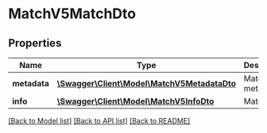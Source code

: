 # MatchV5MatchDto

## Properties
Name | Type | Description | Notes
------------ | ------------- | ------------- | -------------
**metadata** | [**\Swagger\Client\Model\MatchV5MetadataDto**](MatchV5MetadataDto.md) | Match metadata. | 
**info** | [**\Swagger\Client\Model\MatchV5InfoDto**](MatchV5InfoDto.md) | Match info. | 

[[Back to Model list]](../README.md#documentation-for-models) [[Back to API list]](../README.md#documentation-for-api-endpoints) [[Back to README]](../README.md)


